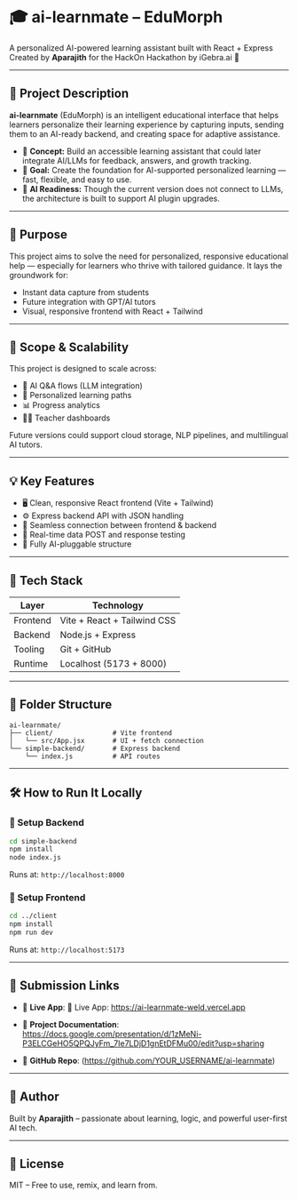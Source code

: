 # 🎓 ai-learnmate – EduMorph

A personalized AI-powered learning assistant built with React + Express  
Created by **Aparajith** for the HackOn Hackathon by iGebra.ai 🚀

---

## 📌 Project Description

**ai-learnmate** (EduMorph) is an intelligent educational interface that helps learners personalize their learning experience by capturing inputs, sending them to an AI-ready backend, and creating space for adaptive assistance.

- 📖 **Concept:** Build an accessible learning assistant that could later integrate AI/LLMs for feedback, answers, and growth tracking.
- 🎯 **Goal:** Create the foundation for AI-supported personalized learning — fast, flexible, and easy to use.
- 🧠 **AI Readiness:** Though the current version does not connect to LLMs, the architecture is built to support AI plugin upgrades.

---

## 🎯 Purpose

This project aims to solve the need for personalized, responsive educational help — especially for learners who thrive with tailored guidance. It lays the groundwork for:

- Instant data capture from students
- Future integration with GPT/AI tutors
- Visual, responsive frontend with React + Tailwind

---

## 🚀 Scope & Scalability

This project is designed to scale across:

- 💬 AI Q&A flows (LLM integration)
- 👤 Personalized learning paths
- 📊 Progress analytics
- 🧑‍🏫 Teacher dashboards

Future versions could support cloud storage, NLP pipelines, and multilingual AI tutors.

---

## 💡 Key Features

- 🖥️ Clean, responsive React frontend (Vite + Tailwind)
- ⚙️ Express backend API with JSON handling
- 🔗 Seamless connection between frontend & backend
- 🧪 Real-time data POST and response testing
- 🔧 Fully AI-pluggable structure

---

## 🧰 Tech Stack

| Layer     | Technology                  |
|-----------|-----------------------------|
| Frontend  | Vite + React + Tailwind CSS |
| Backend   | Node.js + Express           |
| Tooling   | Git + GitHub                |
| Runtime   | Localhost (5173 + 8000)     |

---

## 📁 Folder Structure

```
ai-learnmate/
├── client/               # Vite frontend
│   └── src/App.jsx       # UI + fetch connection
└── simple-backend/       # Express backend
    └── index.js          # API routes
```

---

## 🛠️ How to Run It Locally

### 🔹 Setup Backend

```bash
cd simple-backend
npm install
node index.js
```

Runs at: `http://localhost:8000`

### 🔹 Setup Frontend

```bash
cd ../client
npm install
npm run dev
```

Runs at: `http://localhost:5173`

---

## 🧾 Submission Links

- 🔗 **Live App**: 🔗 Live App: https://ai-learnmate-weld.vercel.app

- 📄 **Project Documentation**: https://docs.google.com/presentation/d/1zMeNi-P3ELCGeHO5QPQJyFm_7Ie7LDjD1gnEtDFMu00/edit?usp=sharing
- 📂 **GitHub Repo**: (https://github.com/YOUR_USERNAME/ai-learnmate)

---

## 📣 Author

Built by **Aparajith** – passionate about learning, logic, and powerful user-first AI tech.

---

## 📄 License

MIT – Free to use, remix, and learn from.
